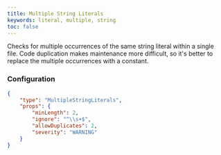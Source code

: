 ```yaml
---
title: Multiple String Literals
keywords: literal, multiple, string
toc: false
---
```


Checks for multiple occurrences of the same string literal within a single file. Code duplication makes maintenance more difficult, so it's better to replace the multiple occurrences with a constant.

### Configuration

```json
{
    "type": "MultipleStringLiterals",
    "props": {
        "minLength": 2,
        "ignore": "^\\s+$",
        "allowDuplicates": 2,
        "severity": "WARNING"
    }
}
```